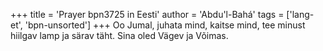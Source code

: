+++
title = 'Prayer bpn3725 in Eesti'
author = 'Abdu'l-Bahá'
tags = ['lang-et', 'bpn-unsorted']
+++
Oo Jumal, juhata mind, kaitse mind, tee minust hiilgav lamp ja särav täht. Sina oled Vägev ja Võimas.

